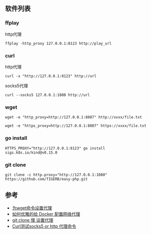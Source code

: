 ## 软件列表

### ffplay

http代理

```
ffplay -http_proxy 127.0.0.1:8123 http://play_url
```

### curl

http代理

```
curl -x "http://127.0.0.1:8123" http://url
```

socks5代理

```
curl --socks5 127.0.0.1:1080 http://url
```

### wget

```
wget -e "http_proxy=http://127.0.0.1:8087" http://xxxx/file.txt

wget -e "https_proxy=http://127.0.0.1:8087" https://xxxx/file.txt
```

### go install

```
HTTPS_PROXY="http://127.0.0.1:8123" go install sigs.k8s.io/kind@v0.15.0
```

### git clone

```
git clone -c http.proxy="http://127.0.0.1:1080" https://github.com/TIGERB/easy-php.git
```

## 参考

- [为wget命令设置代理](https://www.cnblogs.com/frankyou/p/6693256.html)
- [如何优雅的给 Docker 配置网络代理](https://cloud.tencent.com/developer/article/1806455)
- [git clone 慢 设置代理](https://www.jianshu.com/p/ec69c66b05eb)
- [Curl测试socks5 or http 代理命令](https://www.cnblogs.com/zafu/p/9951200.html)
